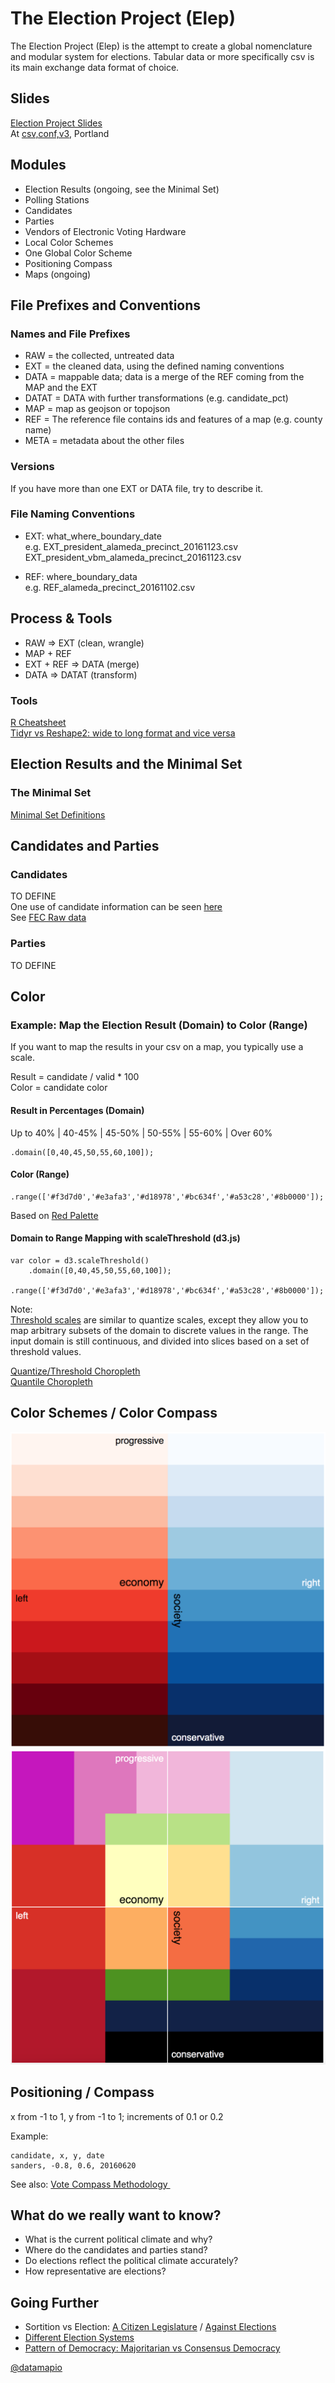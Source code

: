 # The Election Project (Elep)

The Election Project (Elep) is the attempt to create a global nomenclature and modular system for elections. 
Tabular data or more specifically csv is its main exchange data format of choice.

## Slides
[Election Project Slides](https://www.slideshare.net/rogerfischer3990/election-project-elep)      
At [csv,conf,v3](https://csvconf.com/), Portland   

## Modules
- Election Results (ongoing, see the Minimal Set)
- Polling Stations
- Candidates
- Parties
- Vendors of Electronic Voting Hardware
- Local Color Schemes
- One Global Color Scheme 
- Positioning Compass 
- Maps (ongoing)

## File Prefixes and Conventions

### Names and File Prefixes
- RAW = the collected, untreated data
- EXT = the cleaned data, using the defined naming conventions
- DATA = mappable data; data is a merge of the REF coming from the MAP and the EXT
- DATAT = DATA with further transformations (e.g. candidate_pct)
- MAP = map as geojson or topojson 
- REF = The reference file contains ids and features of a map (e.g. county name)
- META = metadata about the other files

### Versions
If you have more than one EXT or DATA file, try to describe it.

### File Naming Conventions      
- EXT: what_where_boundary_date       
  e.g. EXT_president_alameda_precinct_20161123.csv               
       EXT_president_vbm_alameda_precinct_20161123.csv           

- REF: where_boundary_data          
  e.g. REF_alameda_precinct_20161102.csv       

## Process & Tools    
- RAW => EXT  (clean, wrangle)
- MAP + REF  
- EXT + REF => DATA (merge)
- DATA => DATAT (transform)

### Tools
[R Cheatsheet](https://github.com/datamapio/story/blob/master/cheatsheet/r_cheatsheet.md)               
[Tidyr vs Reshape2: wide to long format and vice versa](http://www.milanor.net/blog/reshape-data-r-tidyr-vs-reshape2/)


## Election Results and the Minimal Set
### The Minimal Set
[Minimal Set Definitions](https://medium.com/@datamapio/a-common-vocabulary-for-elections-608372f12f64)



## Candidates and Parties
### Candidates  
TO DEFINE           
One use of candidate information can be seen [here](https://elections.datamap.io/us/2016/primaries/states/california/democrats)                              
See [FEC Raw data](https://github.com/datamapio/elep/tree/master/us)              
### Parties
TO DEFINE     




## Color

### Example: Map the Election Result (Domain) to Color (Range)

If you want to map the results in your csv on a map, you typically use a scale. 

Result = candidate / valid * 100     
Color = candidate color     

#### Result in Percentages (Domain)
Up to 40% | 40-45% | 45-50% | 50-55% | 55-60% | Over 60%
```
.domain([0,40,45,50,55,60,100]);
```
    
#### Color (Range)
```
.range(['#f3d7d0','#e3afa3','#d18978','#bc634f','#a53c28','#8b0000']);
```
Based on [Red Palette](https://gka.github.io/palettes/#colors=white,darkred|steps=7|bez=1|coL=1)


#### Domain to Range Mapping with scaleThreshold (d3.js)
```
var color = d3.scaleThreshold()
    .domain([0,40,45,50,55,60,100]);
    .range(['#f3d7d0','#e3afa3','#d18978','#bc634f','#a53c28','#8b0000']);
```



Note:       
[Threshold scales](https://github.com/d3/d3-scale/blob/master/README.md#threshold-scales) are similar to quantize scales, except they allow you to map arbitrary subsets of the domain to discrete values in the range. The input domain is still continuous, and divided into slices based on a set of threshold values. 

[Quantize/Threshold Choropleth](https://bl.ocks.org/mbostock/4060606)        
[Quantile Choropleth](https://bl.ocks.org/mbostock/8ca036b3505121279daf)


## Color Schemes / Color Compass
![red-blue color compass](https://raw.githubusercontent.com/datamapio/elep/master/images/color_space_with_red_blue_brewer_scales.png)
![subjective color compass](https://raw.githubusercontent.com/datamapio/elep/master/images/color_square_version3.png)


## Positioning / Compass
x from -1 to 1, y from -1 to 1; increments of 0.1 or 0.2   
               
Example:
```
candidate, x, y, date
sanders, -0.8, 0.6, 20160620
```

See also:
[Vote Compass Methodology ](http://voxpoplabs.com/votecompass/methodology.pdf)





## What do we really want to know?
- What is the current political climate and why?
- Where do the candidates and parties stand?
- Do elections reflect the political climate accurately?
- How representative are elections?


## Going Further
- Sortition vs Election: [A Citizen Legislature](https://www.well.com/~mp/citleg.html) / [Against Elections](https://www.amazon.com/Against-Elections-David-Van-Reybrouck/dp/1847924220/)
- [Different Election Systems](http://ncase.me/ballot/)
- [Pattern of Democracy: Majoritarian vs Consensus Democracy](http://wikisum.com/w/Lijphart:_Patterns_of_democracy) 
              

[@datamapio](https://twitter.com/datamapio)


